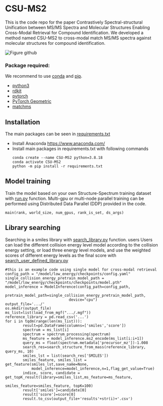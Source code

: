 # CSU-MS2
This is the code repo for the paper Contrastively Spectral-structural Unification between MS/MS Spectra and Molecular Structures Enabling Cross-Modal Retrieval for Compound Identification. We developed a method named CSU-MS2 to cross-modal match MS/MS spectra against molecular structures for compound identification.

![Figure github](https://github.com/user-attachments/assets/81ec0f12-2f41-474c-9f3f-02ab2f610f9d)
### Package required:
We recommend to use [conda](https://conda.io/docs/user-guide/install/download.html) and [pip](https://pypi.org/project/pip/).
- [python3](https://www.python.org/) 
- [rdkit](https://rdkit.org/)    
- [pytorch](https://pytorch.org/) 
- [PyTorch Geometric](https://pytorch-geometric.readthedocs.io/en/latest/)
- [matchms](https://matchms.readthedocs.io/en/latest/)
  
## Installation
The main packages can be seen in [requirements.txt](https://github.com/tingxiecsu/CSU-MS2/tree/main/requirements.txt)
- Install Anaconda
  https://www.anaconda.com/
- Install main packages in requirements.txt with following commands 
	```shell
	conda create --name CSU-MS2 python=3.8.18
	conda activate CSU-MS2
	python -m pip install -r requirements.txt
	```

## Model training
Train the model based on your own Structure-Spectrum training dataset with [run.py](https://github.com/tingxiecsu/CSU-MS2/blob/main/CSU-MS2/run.py) function. Multi-gpu or multi-node parallel training can be performed using Distributed Data Parallel (DDP) provided in the code.

    main(rank, world_size, num_gpus, rank_is_set, ds_args)

## Library searching
Searching in a smiles library with [search_library.py](https://github.com/tingxiecsu/CSU-MS2/blob/main/search_library.py) function. users Users can load the different collision energy level model according to the collision energy setting, or load three energy level models, and use the weighted scores of different energy levels as the final score with [search_user_defined_library.py](https://github.com/tingxiecsu/CSU-MS2/blob/main/search_user_defined_library.py)

    #this is an example code using single model for cross-modal retrieval
    config_path = "/model/low_energy/checkpoints/config.yaml"
    single_collision_energy_pretrain_model_path = "/model/low_energy/checkpoints/checkpoints/model.pth"
    model_inference = ModelInference(config_path=config_path,
                                 pretrain_model_path=single_collision_energy_pretrain_model_path,
                                 device="cpu")
    output_file='.../'
    os.mkdir(output_file)
    ms_list=list(load_from_mgf(".../.mgf"))
    reference_library = pd.read_csv('...')
    for i in tqdm(range(len(ms_list))):
            result=pd.DataFrame(columns=['smiles','score'])
            spectrum = ms_list[i]
            spectrum = spectrum_processing(spectrum)
            ms_feature = model_inference.ms2_encode(ms_list[i:i+1])
            query_ms = float(spectrum.metadata['precursor_mz'])-1.008
            search_res=search_structure_from_mass(reference_library, query_ms, 10)
            smiles_lst = list(search_res['SMILES'])
            smiles_feature, smiles_list = get_feature(smiles_lst,save_name=None,
                model_inference=model_inference,n=1,flag_get_value=True)
            indice, score, candidate = get_topK_result(library=smiles_list,ms_feature=ms_feature, 
                                              smiles_feature=smiles_feature, topK=100)
            result['smiles']=candidate[0]
            result['score']=score[0]
            result.to_csv(output_file+'results'+str(i)+'.csv')

